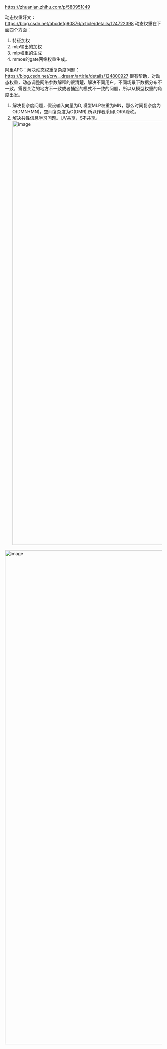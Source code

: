 https://zhuanlan.zhihu.com/p/580951049

动态权重好文：https://blog.csdn.net/abcdefg90876/article/details/124722398
动态权重在下面四个方面：
1. 特征加权
2. mlp输出的加权
3. mlp权重的生成
4. mmoe的gate网络权重生成。

阿里APG：解决动态权重复杂度问题： https://blog.csdn.net/crw__dream/article/details/124800927 很有帮助，对动态权重，动态调整网络参数解释的很清楚，解决不同用户，不同场景下数据分布不一致，需要关注的地方不一致或者捕捉的模式不一致的问题，所以从模型权重的角度出发。
1. 解决复杂度问题，假设输入向量为D, 模型MLP权重为MN，那么时间复杂度为O(DMN+MN)，空间复杂度为O(DMN).所以作者采用LORA降秩。
2. 解决共性信息学习问题。UV共享，S不共享。<img width="1362" alt="image" src="https://github.com/user-attachments/assets/7fc06132-193e-440c-81f3-8c3c66a53eda" />
<img width="1584" alt="image" src="https://github.com/user-attachments/assets/8888cab8-5ff8-455f-8f12-c665c7b063b5" />

